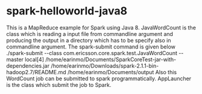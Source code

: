 # spark-helloworld-java8
This is a MapReduce example for Spark using Java 8.
JavaWordCount is the class which is reading a input file from commandline argument 
and producing the output in a directory which has to be specify also in commandline argument. The spark-submit command is given below
./spark-submit --class com.ericsson.core.spark.test.JavaWordCount --master local[4] /home/earinmo/Documents/SparkCoreTest-jar-with-dependencies.jar /home/earinmo/Downloads/spark-2.1.1-bin-hadoop2.7/README.md /home/earinmo/Documents/output
Also this WordCount job can be submitted to spark programmatically. AppLauncher is the class which submit the job to Spark.
